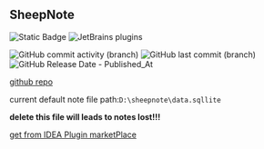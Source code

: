 ## SheepNote
<p>

![Static Badge](https://img.shields.io/badge/author-darksheep404-blue?labelColor=black&color=%238A2BE2)
![JetBrains plugins](https://img.shields.io/jetbrains/plugin/d/21869?logo=intellijidea&logoColor=%23000000&labelColor=blue&color=red&link=https%3A%2F%2Fplugins.jetbrains.com%2Fplugin%2F21869-sheepnotes)



![GitHub commit activity (branch)](https://img.shields.io/github/commit-activity/m/darksheep404/sheepNote?logo=github&labelColor=black)
![GitHub last commit (branch)](https://img.shields.io/github/last-commit/darkSheep404/sheepNote/master?logo=github&labelColor=black) 
![GitHub Release Date - Published_At](https://img.shields.io/github/release-date/darksheep404/sheepNote?logo=github&labelColor=black)

<p>




[github repo](https://github.com/darkSheep404/sheepNote)

current default note file path:`D:\sheepnote\data.sqllite`

**delete this file will leads to notes lost!!!**

[get from IDEA Plugin marketPlace](https://plugins.jetbrains.com/embeddable/card/21869)

